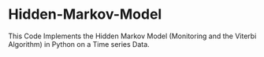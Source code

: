 # Hidden-Markov-Model
This Code Implements the Hidden Markov Model (Monitoring and the Viterbi Algorithm) in Python on a Time series Data. 
